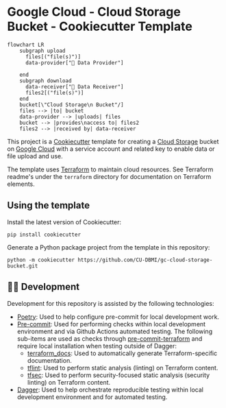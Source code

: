 # Google Cloud - Cloud Storage Bucket - Cookiecutter Template

```mermaid
flowchart LR
    subgraph upload
      files[("file(s)")]
      data-provider["👤 Data Provider"]

    end
    subgraph download
      data-receiver["👤 Data Receiver"]
      files2[("file(s)")]
    end
    bucket[\"Cloud Storage\n Bucket"/]
    files --> |to| bucket
    data-provider --> |uploads| files
    bucket --> |provides\naccess to| files2
    files2 --> |received by| data-receiver

```

This project is a [Cookiecutter](https://github.com/cookiecutter/cookiecutter) template for creating a [Cloud Storage](https://cloud.google.com/storage/) bucket on [Google Cloud](https://cloud.google.com/) with a service account and related key to enable data or file upload and use.

The template uses [Terraform](https://developer.hashicorp.com/terraform/intro) to maintain cloud resources. See Terraform readme's under the `terraform` directory for documentation on Terraform elements.

## Using the template

Install the latest version of Cookiecutter:

```shell
pip install cookiecutter
```

Generate a Python package project from the template in this repository:

```shell
python -m cookiecutter https://github.com/CU-DBMI/gc-cloud-storage-bucket.git
```

## 🧑‍💻 Development

Development for this repository is assisted by the following technologies:

- [Poetry](https://python-poetry.org/docs/): Used to help configure pre-commit for local development work.
- [Pre-commit](https://pre-commit.com): Used for performing checks within local development environment and via Github Actions automated testing. The following sub-items are used as checks through [pre-commit-terraform](https://github.com/antonbabenko/pre-commit-terraform) and require local installation when testing outside of Dagger:
  - [terraform_docs](https://github.com/terraform-docs/terraform-docs/): Used to automatically generate Terraform-specific documentation.
  - [tflint](https://github.com/terraform-linters/tflint): Used to perform static analysis (linting) on Terraform content.
  - [tfsec](https://github.com/aquasecurity/tfsec): Used to perform security-focused static analysis (security linting) on Terraform content.
- [Dagger](https://docs.dagger.io/): Used to help orchestrate reproducible testing within local development environment and for automated testing.
